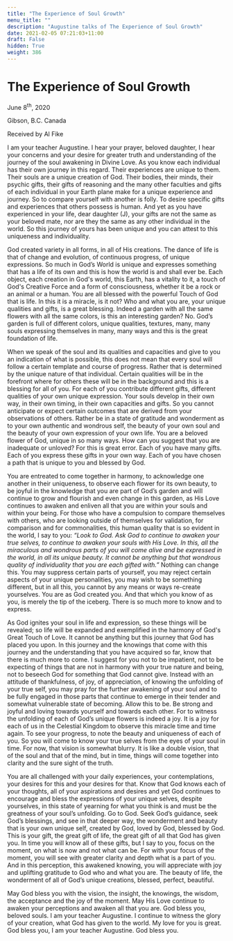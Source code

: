 ```yaml
---
title: "The Experience of Soul Growth"
menu_title: ""
description: "Augustine talks of The Experience of Soul Growth"
date: 2021-02-05 07:21:03+11:00
draft: False
hidden: True
weight: 386
---
```

# The Experience of Soul Growth

June 8<sup>th</sup>, 2020

Gibson, B.C. Canada

Received by Al Fike



I am your teacher Augustine. I hear your prayer, beloved daughter, I hear your concerns and your desire for greater truth and understanding of the journey of the soul awakening in Divine Love. As you know each individual has their own journey in this regard. Their experiences are unique to them. Their souls are a unique creation of God. Their bodies, their minds, their psychic gifts, their gifts of reasoning and the many other faculties and gifts of each individual in your Earth plane make for a unique experience and journey. So to compare yourself with another is folly. To desire specific gifts and experiences that others possess is human. And yet as you have experienced in your life, dear daughter (J), your gifts are not the same as your beloved mate, nor are they the same as any other individual in the world. So this journey of yours has been unique and you can attest to this uniqueness and individuality.

God created variety in all forms, in all of His creations. The dance of life is that of change and evolution, of continuous progress, of unique expressions. So much in God’s World is unique and expresses something that has a life of its own and this is how the world is and shall ever be. Each object, each creation in God's world, this Earth, has a vitality to it, a touch of God's Creative Force and a form of consciousness, whether it be a rock or an animal or a human. You are all blessed with the powerful Touch of God that is life. In this it is a miracle, is it not? Who and what you are, your unique qualities and gifts, is a great blessing. Indeed a garden with all the same flowers with all the same colors, is this an interesting garden? No. God’s garden is full of different colors, unique qualities, textures, many, many souls expressing themselves in many, many ways and this is the great foundation of life. 

When we speak of the soul and its qualities and capacities and give to you an indication of what is possible, this does not mean that every soul will follow a certain template and course of progress. Rather that is determined by the unique nature of that individual. Certain qualities will be in the forefront where for others these will be in the background and this is a blessing for all of you. For each of you contribute different gifts, different qualities of your own unique expression. Your souls develop in their own way, in their own timing, in their own capacities and gifts. So you cannot anticipate or expect certain outcomes that are derived from your observations of others. Rather be in a state of gratitude and wonderment as to your own authentic and wondrous self, the beauty of your own soul and the beauty of your own expression of your own life. You are a beloved flower of God, unique in so many ways. How can you suggest that you are inadequate or unloved? For this is great error. Each of you have many gifts. Each of you express these gifts in your own way. Each of you have chosen a path that is unique to you and blessed by God. 

You are entreated to come together in harmony, to acknowledge one another in their uniqueness, to observe each flower for its own beauty, to be joyful in the knowledge that you are part of God’s garden and will continue to grow and flourish and even change in this garden, as His Love continues to awaken and enliven all that you are within your souls and within your being. For those who have a compulsion to compare themselves with others, who are looking outside of themselves for validation, for comparison and for commonalities, this human quality that is so evident in the world, I say to you: *“Look to God. Ask God to continue to awaken your true selves, to continue to awaken your souls with His Love. In this, all the miraculous and wondrous parts of you will come alive and be expressed in the world, in all its unique beauty. It cannot be anything but that wondrous quality of individuality that you are each gifted with.”* Nothing can change this. You may suppress certain parts of yourself, you may reject certain aspects of your unique personalities, you may wish to be something different, but in all this, you cannot by any means or ways re-create yourselves. You are as God created you. And that which you know of as you, is merely the tip of the iceberg. There is so much more to know and to express. 

As God ignites your soul in life and expression, so these things will be revealed; so life will be expanded and exemplified in the harmony of God's Great Touch of Love. It cannot be anything but this journey that God has placed you upon. In this journey and the knowings that come with this journey and the understanding that you have acquired so far, know that there is much more to come. I suggest for you not to be impatient, not to be expecting of things that are not in harmony with your true nature and being, not to beseech God for something that God cannot give. Instead with an attitude of thankfulness, of joy, of appreciation, of knowing the unfolding of your true self, you may pray for the further awakening of your soul and to be fully engaged in those parts that continue to emerge in their tender and somewhat vulnerable state of becoming. Allow this to be. Be strong and joyful and loving towards yourself and towards each other. For to witness the unfolding of each of God’s unique flowers is indeed a joy. It is a joy for each of us in the Celestial Kingdom to observe this miracle time and time again. To see your progress, to note the beauty and uniqueness of each of you. So you will come to know your true selves from the eyes of your soul in time. For now, that vision is somewhat blurry. It is like a double vision, that of the soul and that of the mind, but in time, things will come together into clarity and the sure sight of the truth. 

You are all challenged with your daily experiences, your contemplations, your desires for this and your desires for that. Know that God knows each of your thoughts, all of your aspirations and desires and yet God continues to encourage and bless the expressions of your unique selves, despite yourselves, in this state of yearning for what you think is and must be the greatness of your soul’s unfolding. Go to God. Seek God’s guidance, seek God’s blessings, and see in that deeper way, the wonderment and beauty that is your own unique self, created by God, loved by God, blessed by God. This is your gift, the great gift of life, the great gift of all that God has given you. In time you will know all of these gifts, but I say to you, focus on the moment, on what is now and not what can be. For with your focus of the moment, you will see with greater clarity and depth what is a part of you. And in this perception, this awakened knowing, you will appreciate with joy and uplifting gratitude to God who and what you are. The beauty of life, the wonderment of all of God’s unique creations, blessed, perfect, beautiful. 

May God bless you with the vision, the insight, the knowings, the wisdom, the acceptance and the joy of the moment. May His Love continue to awaken your perceptions and awaken all that you are. God bless you, beloved souls. I am your teacher Augustine. I continue to witness the glory of your creation, what God has given to the world. My love for you is great. God bless you, I am your teacher Augustine. God bless you.